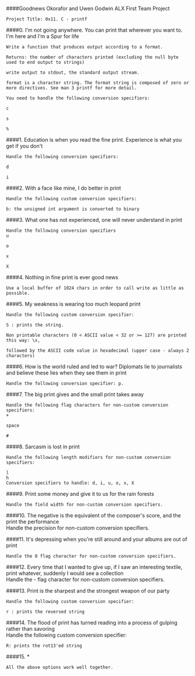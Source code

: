 ####Goodnews Okorafor and Uwen Godwin ALX First Team Project

	Project Title: 0x11. C - printf                                                                     
                                                                                    
####0. I'm not going anywhere. You can print that wherever you want to. I'm here and I'm a Spur for life 

	Write a function that produces output according to a format.

	Returns: the number of characters printed (excluding the null byte used to end output to strings)

	write output to stdout, the standard output stream.

	format is a character string. The format string is composed of zero or more directives. See man 3 printf for more detail. 

	You need to handle the following conversion specifiers:

	c

	s

	%                                                             
                                                                                    
####1. Education is when you read the fine print. Experience is what you get if you don't 

	Handle the following conversion specifiers:

	d

	i

####2. With a face like mine, I do better in print                                      

	Handle the following custom conversion specifiers:

	b: the unsigned int argument is converted to binary                       
                                                                                    
####3. What one has not experienced, one will never understand in print                 

	Handle the following conversion specifiers
	u

	o

	x

	X                                
                                                                                    
####4. Nothing in fine print is ever good news                                          

	Use a local buffer of 1024 chars in order to call write as little as possible.      
                                                                                    
####5. My weakness is wearing too much leopard print                                    
	
	Handle the following custom conversion specifier:

	S : prints the string.

	Non printable characters (0 < ASCII value < 32 or >= 127) are printed this way: \x, 

	followed by the ASCII code value in hexadecimal (upper case - always 2 characters)                                  
                                                                                    
####6. How is the world ruled and led to war? Diplomats lie to journalists and believe these lies when they see them in print 

	Handle the following conversion specifier: p.                                       
                                                                                    
####7. The big print gives and the small print takes away                               

	Handle the following flag characters for non-custom conversion specifiers:          
	+

	space

	#
                                                                                    
####8. Sarcasm is lost in print                                                         

	Handle the following length modifiers for non-custom conversion specifiers:         
                                                                                    
	l                                                                                   
	h                                                                                   
	Conversion specifiers to handle: d, i, u, o, x, X                                   
                                                                                    
####9. Print some money and give it to us for the rain forests                          

	Handle the field width for non-custom conversion specifiers.                        
                                                                                    
####10. The negative is the equivalent of the composer's score, and the print the performance                                                                               
	Handle the precision for non-custom conversion specifiers.                          
                                                                                    
####11. It's depressing when you're still around and your albums are out of print       

	Handle the 0 flag character for non-custom conversion specifiers.                   
                                                                                    
####12. Every time that I wanted to give up, if I saw an interesting textile, print whatever, suddenly I would see a collection                                            
	Handle the - flag character for non-custom conversion specifiers.                   
                                                                                    
####13. Print is the sharpest and the strongest weapon of our party                     

	Handle the following custom conversion specifier:              
     
	r : prints the reversed string                
                                                                                    
####14. The flood of print has turned reading into a process of gulping rather than savoring                                                                                
	Handle the following custom conversion specifier:         
     
	R: prints the rot13'ed string                     
                                                                                    
####15. *                                                                               

	All the above options work well together. 

